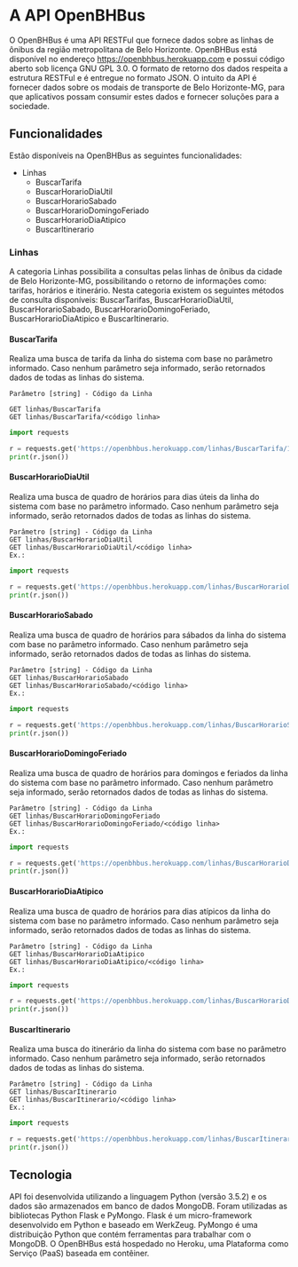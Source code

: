 # A API OpenBHBus

O OpenBHBus é uma API RESTFul que fornece dados sobre as linhas de ônibus da região metropolitana de Belo Horizonte. OpenBHBus está disponível no endereço https://openbhbus.herokuapp.com e possui código aberto sob licença GNU GPL 3.0.
O formato de retorno dos dados respeita a estrutura RESTFul e é entregue no formato JSON.
O intuito da API é fornecer dados sobre os modais de transporte de Belo Horizonte-MG, para que aplicativos possam consumir estes dados e fornecer soluções para a sociedade.

## Funcionalidades

Estão disponíveis na OpenBHBus as seguintes funcionalidades:

* Linhas
  * BuscarTarifa
  * BuscarHorarioDiaUtil
  * BuscarHorarioSabado
  * BuscarHorarioDomingoFeriado
  * BuscarHorarioDiaAtipico
  * BuscarItinerario

### Linhas

A categoria Linhas possibilita a consultas pelas linhas de ônibus da cidade de Belo Horizonte-MG, possibilitando o retorno de informações como: tarifas, horários e itinerário.
Nesta categoria existem os seguintes métodos de consulta disponíveis: BuscarTarifas, BuscarHorarioDiaUtil, BuscarHorarioSabado, BuscarHorarioDomingoFeriado, BuscarHorarioDiaAtipico e BuscarItinerario.

#### BuscarTarifa
	
Realiza uma busca de tarifa da linha do sistema com base no parâmetro informado. Caso nenhum parâmetro seja informado, serão retornados dados de todas as linhas do sistema.

	Parâmetro [string] - Código da Linha
	
	GET linhas/BuscarTarifa
	GET linhas/BuscarTarifa/<código linha>
	
```python
import requests

r = requests.get('https://openbhbus.herokuapp.com/linhas/BuscarTarifa/101')
print(r.json())
```

#### BuscarHorarioDiaUtil
Realiza uma busca de quadro de horários para dias úteis da linha do sistema com base no parâmetro informado. Caso nenhum parâmetro seja informado, serão retornados dados de todas as linhas do sistema.
	
	Parâmetro [string] - Código da Linha
	GET linhas/BuscarHorarioDiaUtil
	GET linhas/BuscarHorarioDiaUtil/<código linha>
	Ex.:

```python
import requests

r = requests.get('https://openbhbus.herokuapp.com/linhas/BuscarHorarioDiaUtil/101')
print(r.json())
```

#### BuscarHorarioSabado

Realiza uma busca de quadro de horários para sábados da linha do sistema com base no parâmetro informado. Caso nenhum parâmetro seja informado, serão retornados dados de todas as linhas do sistema.

	Parâmetro [string] - Código da Linha
	GET linhas/BuscarHorarioSabado
	GET linhas/BuscarHorarioSabado/<código linha>
	Ex.:

```python
import requests

r = requests.get('https://openbhbus.herokuapp.com/linhas/BuscarHorarioSabado/101')
print(r.json())
```

#### BuscarHorarioDomingoFeriado

Realiza uma busca de quadro de horários para domingos e feriados da linha do sistema com base no parâmetro informado. Caso nenhum parâmetro seja informado, serão retornados dados de todas as linhas do sistema.

	Parâmetro [string] - Código da Linha
	GET linhas/BuscarHorarioDomingoFeriado
	GET linhas/BuscarHorarioDomingoFeriado/<código linha>
	Ex.:

```python
import requests

r = requests.get('https://openbhbus.herokuapp.com/linhas/BuscarHorarioDomingoFeriado/101')
print(r.json())
```

#### BuscarHorarioDiaAtipico
Realiza uma busca de quadro de horários para dias atípicos da linha do sistema com base no parâmetro informado. Caso nenhum parâmetro seja informado, serão retornados dados de todas as linhas do sistema.
	
	Parâmetro [string] - Código da Linha
	GET linhas/BuscarHorarioDiaAtipico
	GET linhas/BuscarHorarioDiaAtipico/<código linha>
	Ex.:

```python
import requests

r = requests.get('https://openbhbus.herokuapp.com/linhas/BuscarHorarioDiaAtipico/101')
print(r.json())
```

#### BuscarItinerario

Realiza uma busca do itinerário da linha do sistema com base no parâmetro informado. Caso nenhum parâmetro seja informado, serão retornados dados de todas as linhas do sistema.

	Parâmetro [string] - Código da Linha
	GET linhas/BuscarItinerario
	GET linhas/BuscarItinerario/<código linha>
	Ex.:

```python
import requests

r = requests.get('https://openbhbus.herokuapp.com/linhas/BuscarItinerario/101')
print(r.json())
```

## Tecnologia

API foi desenvolvida utilizando a linguagem Python (versão 3.5.2) e os dados são armazenados em banco de dados MongoDB.
Foram utilizadas as bibliotecas Python Flask e PyMongo.
Flask é um micro-framework desenvolvido em Python e baseado em WerkZeug. PyMongo é uma distribuição Python que contém ferramentas para trabalhar com o MongoDB.
O OpenBHBus está hospedado no Heroku, uma Plataforma como Serviço (PaaS) baseada em contêiner.

